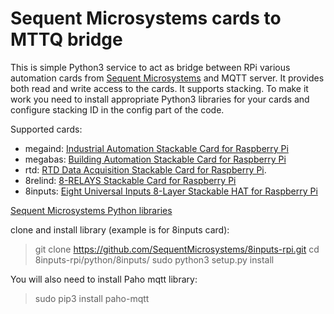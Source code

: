 # Sequent Microsystems cards to MTTQ bridge

This is simple Python3 service to act as bridge between RPi various automation cards from [Sequent Microsystems](https://sequentmicrosystems.com/) and MQTT server. It provides both read and write access to the cards. It supports stacking. To make it work you need to install appropriate Python3 libraries for your cards and configure stacking ID in the config part of the code.

Supported cards:
- megaind: [Industrial Automation Stackable Card for Raspberry Pi](https://sequentmicrosystems.com/collections/all-io-cards/products/industrial-raspberry-pi)
- megabas: [Building Automation Stackable Card for Raspberry Pi](https://sequentmicrosystems.com/products/building-automation-8-layer-stackable-hat-v4-for-raspberry-pi)
- rtd: [RTD Data Acquisition Stackable Card for Raspberry Pi](https://sequentmicrosystems.com/collections/all-io-cards/products/rtd-data-acquisition-card-for-rpi).
- 8relind: [8-RELAYS Stackable Card for Raspberry Pi](https://sequentmicrosystems.com/collections/industrial-automation/products/8-relays-stackable-card-for-raspberry-pi)
- 8inputs: [Eight Universal Inputs 8-Layer Stackable HAT for Raspberry Pi](https://sequentmicrosystems.com/collections/all-io-cards/products/eight-universal-inputs-br-8-layer-stackable-card-br-for-raspberry-pi-1)

[Sequent Microsystems Python libraries](https://github.com/SequentMicrosystems)

clone and install library (example is for 8inputs card):
>git clone https://github.com/SequentMicrosystems/8inputs-rpi.git
cd 8inputs-rpi/python/8inputs/
sudo python3 setup.py install

You will also need to install Paho mqtt library:
>sudo pip3 install paho-mqtt

